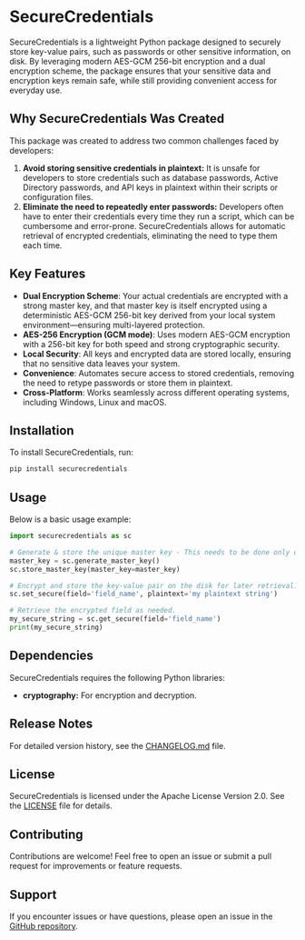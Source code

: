 # SecureCredentials

SecureCredentials is a lightweight Python package designed to securely store key-value pairs, such as passwords 
or other sensitive information, on disk. By leveraging modern AES-GCM 256-bit encryption and a dual encryption scheme, 
the package ensures that your sensitive data and encryption keys remain safe, while still providing convenient access 
for everyday use.

## Why SecureCredentials Was Created
This package was created to address two common challenges faced by developers:

1. **Avoid storing sensitive credentials in plaintext:** It is unsafe for developers to store credentials such as 
database passwords, Active Directory passwords, and API keys in plaintext within their scripts or configuration files.
2. **Eliminate the need to repeatedly enter passwords:** Developers often have to enter their credentials every 
time they run a script, which can be cumbersome and error-prone. SecureCredentials allows for automatic retrieval 
of encrypted credentials, eliminating the need to type them each time.

## Key Features

- **Dual Encryption Scheme**: Your actual credentials are encrypted with a strong master key, and that master key is 
itself encrypted using a deterministic AES-GCM 256-bit key derived from your local system environment—ensuring 
multi-layered protection.
- **AES-256 Encryption (GCM mode)**: Uses modern AES-GCM encryption with a 256-bit key for both speed and strong 
cryptographic security.
- **Local Security**: All keys and encrypted data are stored locally, ensuring that no sensitive data leaves your system.
- **Convenience**: Automates secure access to stored credentials, removing the need to retype passwords or store 
them in plaintext.
- **Cross-Platform**: Works seamlessly across different operating systems, including Windows, Linux and macOS.

## Installation

To install SecureCredentials, run:

```bash
pip install securecredentials
```

## Usage

Below is a basic usage example:

```python
import securecredentials as sc

# Generate & store the unique master key - This needs to be done only once. 
master_key = sc.generate_master_key()
sc.store_master_key(master_key=master_key)

# Encrypt and store the key-value pair on the disk for later retrieval.
sc.set_secure(field='field_name', plaintext='my plaintext string')

# Retrieve the encrypted field as needed.
my_secure_string = sc.get_secure(field='field_name')
print(my_secure_string)
```

## Dependencies

SecureCredentials requires the following Python libraries:

- **cryptography:** For encryption and decryption.


## Release Notes

For detailed version history, see the [CHANGELOG.md](https://github.com/rohitlal125555/securecredentials/blob/main/CHANGELOG.md) file.


## License

SecureCredentials is licensed under the Apache License Version 2.0. See the 
[LICENSE](https://github.com/rohitlal125555/securecredentials/blob/main/LICENSE) file for details.

## Contributing

Contributions are welcome! Feel free to open an issue or submit a pull request for improvements or feature requests.

## Support

If you encounter issues or have questions, please open an issue in the 
[GitHub repository](https://github.com/rohitlal125555/securecredentials/issues).

